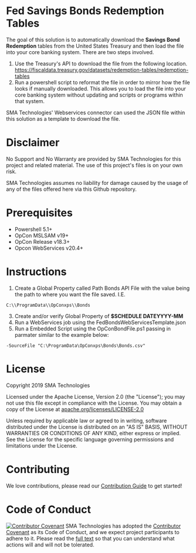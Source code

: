# Fed Savings Bonds Redemption Tables 
The goal of this solution is to automatically download the **Savings Bond Redemption** tables from the United States Treasury and then load the file into your core banking system. There are two steps involved.
1. Use the Treasury's API to download the file from the following location.
  https://fiscaldata.treasury.gov/datasets/redemption-tables/redemption-tables 
2. Run a powershell script to reformat the file in order to mirror how the file looks if manually downloaded. This allows you to load the file into your core banking system without updating and scripts or programs within that system. 

SMA Technologies' Webservices connector can used the JSON file within this solution as a template to download the file. 

# Disclaimer
No Support and No Warranty are provided by SMA Technologies for this project and related material. The use of this project's files is on your own risk.

SMA Technologies assumes no liability for damage caused by the usage of any of the files offered here via this Github repository.

# Prerequisites
* Powershell 5.1+
* OpCon MSLSAM v19+
* OpCon Release v18.3+
* Opcon WebServices v20.4+

# Instructions
1. Create a Global Property called Path Bonds API File with the value being the path to where you want the file saved. I.E. 
```
C:\\ProgramData\\OpConxps\\Bonds
```
3. Create and/or verify Global Property of **$SCHEDULE DATEYYYY-MM**
4. Run a WebServices job using the FedBondsWebServicesTemplate.json
5. Run a Embedded Script using the OpConBondFile.ps1 passing in parmater similar to the example below: 
```
-SourceFile "C:\ProgramData\OpConxps\Bonds\Bonds.csv" 
```

# License
Copyright 2019 SMA Technologies

Licensed under the Apache License, Version 2.0 (the "License");
you may not use this file except in compliance with the License.
You may obtain a copy of the License at [apache.org/licenses/LICENSE-2.0](http://www.apache.org/licenses/LICENSE-2.0)

Unless required by applicable law or agreed to in writing, software
distributed under the License is distributed on an "AS IS" BASIS,
WITHOUT WARRANTIES OR CONDITIONS OF ANY KIND, either express or implied.
See the License for the specific language governing permissions and
limitations under the License.

# Contributing
We love contributions, please read our [Contribution Guide](CONTRIBUTING.md) to get started!

# Code of Conduct
[![Contributor Covenant](https://img.shields.io/badge/Contributor%20Covenant-v2.0%20adopted-ff69b4.svg)](code-of-conduct.md)
SMA Technologies has adopted the [Contributor Covenant](CODE_OF_CONDUCT.md) as its Code of Conduct, and we expect project participants to adhere to it. Please read the [full text](CODE_OF_CONDUCT.md) so that you can understand what actions will and will not be tolerated.
